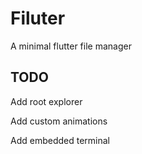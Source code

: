 # Filuter

A minimal flutter file manager

## TODO

Add root explorer

Add custom animations

Add embedded terminal
